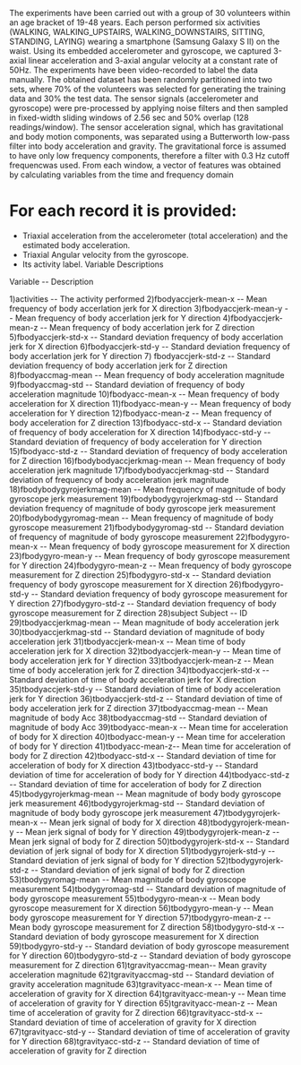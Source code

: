 
The experiments have been carried out with a group of 30 volunteers within an age bracket of 19-48 years. Each person performed six activities (WALKING, WALKING_UPSTAIRS, WALKING_DOWNSTAIRS, SITTING, STANDING, LAYING) wearing a smartphone (Samsung Galaxy S II) on the waist. Using its embedded accelerometer and gyroscope, we captured 3-axial linear acceleration and 3-axial angular velocity at a constant rate of 50Hz. The experiments have been video-recorded to label the data manually. The obtained dataset has been randomly partitioned into two sets, where 70% of the volunteers was selected for generating the training data and 30% the test data.
The sensor signals (accelerometer and gyroscope) were pre-processed by applying noise filters and then sampled in fixed-width sliding windows of 2.56 sec and 50% overlap (128 readings/window). The sensor acceleration signal, which has gravitational and body motion components, was separated using a Butterworth low-pass filter into body acceleration and gravity. The gravitational force is assumed to have only low frequency components, therefore a filter with 0.3 Hz cutoff frequencwas used. From each window, a vector of features was obtained by calculating variables from the time and frequency domain



For each record it is provided:
======================================

- Triaxial acceleration from the accelerometer (total acceleration) and the estimated body acceleration.
- Triaxial Angular velocity from the gyroscope. 
- Its activity label. 
Variable Descriptions

Variable  --   Description   

1)activities --     The activity performed
2)fbodyaccjerk-mean-x -- 	    Mean frequency of body accerlation jerk for X direction
3)fbodyaccjerk-mean-y --	    Mean frequency of body accerlation jerk for Y direction
4)fbodyaccjerk-mean-z	--     Mean frequency of body accerlation jerk for Z direction
5)fbodyaccjerk-std-x	--      Standard deviation frequency of body accerlation jerk for X direction
6)fbodyaccjerk-std-y --      Standard deviation frequency of body accerlation jerk for Y direction
7) fbodyaccjerk-std-z	--      Standard deviation frequency of body accerlation jerk for Z direction
8)fbodyaccmag-mean --	        Mean frequency of body acceleration magnitude
9)fbodyaccmag-std	--          Standard deviation of frequency of body acceleration magnitude
10)fbodyacc-mean-x --	          Mean frequency of body acceleration for X direction
11)fbodyacc-mean-y --	          Mean frequency of body acceleration for Y direction
12)fbodyacc-mean-z --	          Mean frequency of body acceleration for Z direction
13)fbodyacc-std-x	--          Standard deviation of frequency of body acceleration for X direction
14)fbodyacc-std-y	--          Standard deviation of frequency of body acceleration for Y direction
15)fbodyacc-std-z	--          Standard deviation of frequency of body acceleration for Z direction
16)fbodybodyaccjerkmag-mean --	Mean frequency of body acceleration jerk magnitude
17)fbodybodyaccjerkmag-std --	  Standard deviation of frequency of body acceleration jerk magnitude
18)fbodybodygyrojerkmag-mean --	Mean frequency of magnitude of body gyroscope jerk measurement
19)fbodybodygyrojerkmag-std --	Standard deviation frequency of magnitude of body gyroscope jerk measurement
20)fbodybodygyromag-mean --	    Mean frequency of magnitude of body gyroscope measurement
21)fbodybodygyromag-std	--    Standard deviation of frequency of magnitude of body gyroscope measurement
22)fbodygyro-mean-x	--        Mean frequency of body gyroscope measurement for X direction
23)fbodygyro-mean-y	--        Mean frequency of body gyroscope measurement for Y direction
24)fbodygyro-mean-z	--        Mean frequency of body gyroscope measurement for Z direction
25)fbodygyro-std-x	--          Standard deviation frequency of body gyroscope measurement for X direction
26)fbodygyro-std-y	--          Standard deviation frequency of body gyroscope measurement for Y direction
27)fbodygyro-std-z	--          Standard deviation frequency of body gyroscope measurement for Z direction
28)subject	Subject  --           ID
29)tbodyaccjerkmag-mean	--    Mean magnitude of body acceleration jerk
30)tbodyaccjerkmag-std	--      Standard deviation of magnitude of body acceleration jerk
31)tbodyaccjerk-mean-x --	      Mean time of body acceleration jerk for X direction
32)tbodyaccjerk-mean-y --	      Mean time of body acceleration jerk for Y direction
33)tbodyaccjerk-mean-z --	      Mean time of body acceleration jerk for Z direction
34)tbodyaccjerk-std-x	--      Standard deviation of time of body acceleration jerk for X direction
35)tbodyaccjerk-std-y	--      Standard deviation of time of body acceleration jerk for Y direction
36)tbodyaccjerk-std-z	--      Standard deviation of time of body acceleration jerk for Z direction
37)tbodyaccmag-mean	--        Mean magnitude of body Acc
38)tbodyaccmag-std --	          Standard deviation of magnitude of body Acc
39)tbodyacc-mean-x --	          Mean time for acceleration of body for X direction
40)tbodyacc-mean-y --	          Mean time for acceleration of body for Y direction
41)tbodyacc-mean-z--	          Mean time for acceleration of body for Z direction
42)tbodyacc-std-x	--          Standard deviation of time for acceleration of body for X direction
43)tbodyacc-std-y	--          Standard deviation of time for acceleration of body for Y direction
44)tbodyacc-std-z	--          Standard deviation of time for acceleration of body for Z direction
45)tbodygyrojerkmag-mean  --	    Mean magnitude of body body gyroscope jerk measurement
46)tbodygyrojerkmag-std --   	Standard deviation of magnitude of body body gyroscope jerk measurement
47)tbodygyrojerk-mean-x	--    Mean jerk signal of body for X direction
48)tbodygyrojerk-mean-y	--    Mean jerk signal of body for Y direction
49)tbodygyrojerk-mean-z	--    Mean jerk signal of body for Z direction
50)tbodygyrojerk-std-x --	      Standard deviation of jerk signal of body for X direction
51)tbodygyrojerk-std-y --	      Standard deviation of jerk signal of body for Y direction
52)tbodygyrojerk-std-z --	      Standard deviation of jerk signal of body for Z direction
53)tbodygyromag-mean --	        Mean magnitude of body gyroscope measurement
54)tbodygyromag-std	--        Standard deviation of magnitude of body gyroscope measurement
55)tbodygyro-mean-x	--        Mean body gyroscope measurement for X direction
56)tbodygyro-mean-y --        	Mean body gyroscope measurement for Y direction
57)tbodygyro-mean-z	--        Mean body gyroscope measurement for Z direction
58)tbodygyro-std-x --	          Standard deviation of body gyroscope measurement for X direction
59)tbodygyro-std-y --          Standard deviation of body gyroscope measurement for Y direction
60)tbodygyro-std-z --	          Standard deviation of body gyroscope measurement for Z direction
61)tgravityaccmag-mean--     	Mean gravity acceleration magnitude
62)tgravityaccmag-std	--      Standard deviation of gravity acceleration magnitude
63)tgravityacc-mean-x --     	Mean time of acceleration of gravity for X direction
64)tgravityacc-mean-y	--      Mean time of acceleration of gravity for Y direction
65)tgravityacc-mean-z	--      Mean time of acceleration of gravity for Z direction
66)tgravityacc-std-x	--        Standard deviation of time of acceleration of gravity for X direction
67)tgravityacc-std-y	--        Standard deviation of time of acceleration of gravity for Y direction
68)tgravityacc-std-z	--        Standard deviation of time of acceleration of gravity for Z direction
